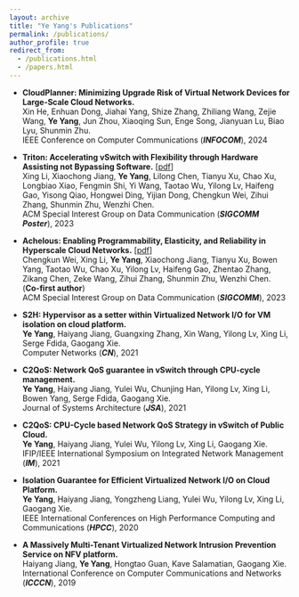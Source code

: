 ```yaml
---
layout: archive
title: "Ye Yang's Publications"
permalink: /publications/
author_profile: true
redirect_from:
  - /publications.html
  - /papers.html
---
```


* **CloudPlanner: Minimizing Upgrade Risk of Virtual Network Devices for Large-Scale Cloud Networks.**   
Xin He, Enhuan Dong, Jiahai Yang, Shize Zhang, Zhiliang Wang, Zejie Wang, **Ye Yang**, Jun Zhou, Xiaoqing Sun, Enge Song, Jianyuan Lu, Biao Lyu, Shunmin Zhu.  
IEEE Conference on Computer Communications (***INFOCOM***), 2024

* **Triton: Accelerating vSwitch with Flexibility through Hardware Assisting not Bypassing Software.** [[pdf](http://yangye-huaizhou.github.io/files/Triton_Poster.pdf)]   
Xing Li, Xiaochong Jiang, **Ye Yang**, Lilong Chen, Tianyu Xu, Chao Xu, Longbiao Xiao, Fengmin Shi, Yi Wang, Taotao Wu, Yilong Lv, Haifeng Gao, Yisong Qiao, Hongwei Ding, Yijian Dong, Chengkun Wei, Zihui Zhang, Shunmin Zhu, Wenzhi Chen.  
ACM Special Interest Group on Data Communication (***SIGCOMM Poster***), 2023

* **Achelous: Enabling Programmability, Elasticity, and Reliability in Hyperscale Cloud Networks.** [[pdf](http://yangye-huaizhou.github.io/files/Achelous.pdf)]   
Chengkun Wei, Xing Li, **Ye Yang**, Xiaochong Jiang, Tianyu Xu, Bowen Yang, Taotao Wu, Chao Xu, Yilong Lv, Haifeng Gao, Zhentao Zhang, Zikang Chen, Zeke Wang, Zihui Zhang, Shunmin Zhu, Wenzhi Chen. (**Co-first author**)  
ACM Special Interest Group on Data Communication (***SIGCOMM***), 2023

* **S2H: Hypervisor as a setter within Virtualized Network I/O for VM isolation on cloud platform.**   
**Ye Yang**, Haiyang Jiang, Guangxing Zhang, Xin Wang, Yilong Lv, Xing Li, Serge Fdida, Gaogang Xie.   
Computer Networks (***CN***), 2021

* **C2QoS: Network QoS guarantee in vSwitch through CPU-cycle management.**    
**Ye Yang**, Haiyang Jiang, Yulei Wu, Chunjing Han, Yilong Lv, Xing Li, Bowen Yang, Serge Fdida, Gaogang Xie.  
Journal of Systems Architecture (***JSA***), 2021

* **C2QoS: CPU-Cycle based Network QoS Strategy in vSwitch of Public Cloud.**  
**Ye Yang**, Haiyang Jiang, Yulei Wu, Yilong Lv, Xing Li, Gaogang Xie.  
IFIP/IEEE International Symposium on Integrated Network Management (***IM***), 2021

* **Isolation Guarantee for Efficient Virtualized Network I/O on Cloud Platform.**  
**Ye Yang**, Haiyang Jiang, Yongzheng Liang, Yulei Wu, Yilong Lv, Xing Li, Gaogang Xie.  
IEEE International Conferences on High Performance Computing and Communications (***HPCC***), 2020

* **A Massively Multi-Tenant Virtualized Network Intrusion Prevention Service on NFV platform.**  
Haiyang Jiang, **Ye Yang**, Hongtao Guan, Kave Salamatian, Gaogang Xie.  
International Conference on Computer Communications and Networks (***ICCCN***), 2019